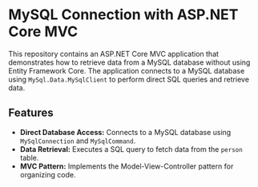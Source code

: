 # MySQL Connection with ASP.NET Core MVC

This repository contains an ASP.NET Core MVC application that demonstrates how to retrieve data from a MySQL database without using Entity Framework Core. The application connects to a MySQL database using `MySql.Data.MySqlClient` to perform direct SQL queries and retrieve data.

## Features

- **Direct Database Access:** Connects to a MySQL database using `MySqlConnection` and `MySqlCommand`.
- **Data Retrieval:** Executes a SQL query to fetch data from the `person` table.
- **MVC Pattern:** Implements the Model-View-Controller pattern for organizing code.
